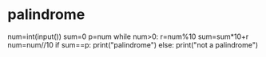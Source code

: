 # palindrome
num=int(input())
sum=0
p=num
while num>0:
   r=num%10
   sum=sum*10+r
   num=num//10
if sum==p:
   print("palindrome")
else:
   print("not a palindrome")
   
   

